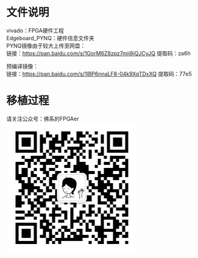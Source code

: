 # 文件说明
 vivado：FPGA硬件工程   
Edgeboard_PYNQ：硬件信息文件夹  
PYNQ镜像由于较大上传至网盘：  
链接：https://pan.baidu.com/s/1GorM6Z8zpz7mii8jQJCyJQ 
提取码：za6h 

预编译镜像：  
链接：https://pan.baidu.com/s/1lBP6nnaLF8-04k9XqTDxXQ 
提取码：77e5 


# 移植过程
请关注公众号：佛系的FPGAer  
![avatar](https://github.com/buaa-zzx/Edgeboard-MPSOC-FPGA/blob/main/Ubuntu%E7%B3%BB%E7%BB%9F%E7%A7%BB%E6%A4%8D/weichart.jpg)